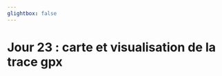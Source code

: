 ```yaml
---
glightbox: false
---
```


# Jour 23 : carte et visualisation de la trace gpx

<style> #map { width: auto; height: 400px; margin: 0;} </style>

<div id="map"></div>

<script> 
var mygpxurl = "/f3/fr/assets/gpx/GPX23.gpx";
</script>

<script src="/f3/fr/javascripts/mygpx.js"> </script>
